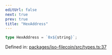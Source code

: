 ```yaml
---
editUrl: false
next: true
prev: true
title: "HexAddress"
---
```


```ts
type HexAddress = `0x${string}`;
```

Defined in: [packages/iso-filecoin/src/types.ts:37](https://github.com/hugomrdias/filecoin/blob/785c3411e0df74cabd3b2718e9d4a52c466ba914/packages/iso-filecoin/src/types.ts#L37)

